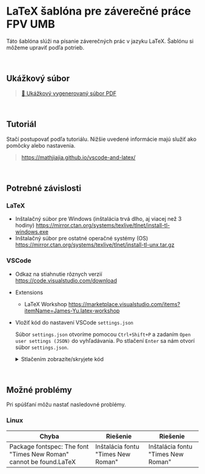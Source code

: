 # LaTeX šablóna pre záverečné práce FPV UMB
Táto šablóna slúži na písanie záverečných prác v jazyku LaTeX. Šablónu si môžeme upraviť podľa potrieb.

<br>

## Ukážkový súbor
<!-- > [!NOTE] Ukážkový súbor -->
> [📄 Ukážkový vygenerovaný súbor PDF](out/main.pdf)

<br>

## Tutoriál
Stačí postupovať podľa tutoriálu. Nižšie uvedené informácie majú služiť ako pomôcky alebo nastavenia.

> https://mathjiajia.github.io/vscode-and-latex/

<br>

## Potrebné závislosti

### LaTeX
- Inštalačný súbor pre Windows (inštalácia trvá dlho, aj viacej než 3 hodiny) https://mirror.ctan.org/systems/texlive/tlnet/install-tl-windows.exe
- Inštalačný súbor pre ostatné operačné systémy (OS) https://mirror.ctan.org/systems/texlive/tlnet/install-tl-unx.tar.gz

### VSCode
- Odkaz na stiahnutie rôznych verzií https://code.visualstudio.com/download
- Extensions
	- LaTeX Workshop https://marketplace.visualstudio.com/items?itemName=James-Yu.latex-workshop
- Vložiť kód do nastavení VSCode `settings.json`
	
	Súbor `settings.json` otvoríme pomocou `Ctrl+Shift+P` a zadaním `Open user settings (JSON)` do vyhľadávania. Po stlačení `Enter` sa nám otvorí súbor `settings.json`.
	<details><summary>Stlačením zobrazíte/skryjete kód</summary><p>

	```json
	"latex-workshop.latex.external.build.args": [
		"-f",
		"-output-directory out"
	],
	"latex-workshop.latex.tools": [
		{
			"name": "xelatex",
			"command": "xelatex",
			"args": [
				"-synctex=1",
				"-interaction=nonstopmode",
				"-file-line-error",
				"-output-directory=out",
				"%DOC%"
			],
			"env": {}
		},
		{
			"name": "bibtex",
			"command": "bibtex",
			"args": [
				"out/%DOCFILE%"
			],
			"env": {}
		},
		{
			"name": "makeglossaries",
			"command": "makeglossaries",
			"args": [
				"-dout",
				"%DOCFILE%"
			],
			"env": {}
		},
	],
	"latex-workshop.latex.recipes": [
		{
			"name": "xelatex",
			"tools": [
				"xelatex"
			]
		},
		{
			"name": "xelatex ➞ bibtex ➞ xelatex`×2",
			"tools": [
				"xelatex",
				"bibtex",
				"xelatex",
				"xelatex"
			]
		},
		{
			"name": "xelatex ➞ makeglossaries ➞ xelatex`×2",
			"tools": [
				"xelatex",
				"makeglossaries",
				"xelatex",
				"xelatex"
			]
		},
		{
			"name": "xelatex ➞ bibtex ➞ makeglossaries ➞ xelatex`×2",
			"tools": [
				"xelatex",
				"bibtex",
				"makeglossaries",
				"xelatex",
				"xelatex"
			]
		},
	],
	"[latex]": {
		"editor.defaultFormatter": "James-Yu.latex-workshop"
	},
	"latex-workshop.latex.outDir": "./out/",
	"[bibtex]": {
		"editor.defaultFormatter": "James-Yu.latex-workshop"
	},
	"workbench.editorAssociations": {
		"*.pdf": "latex-workshop-pdf-hook"
	},
	"latex-workshop.intellisense.file.base": "both",
	"latex-workshop.intellisense.update.delay": 500,
	"latex-workshop.latex.autoBuild.run": "onSave",
	"latex-workshop.latex.recipe.default": "lastUsed"
	```
	</p></details>

<br>

## Možné problémy
Pri spúšťaní môžu nastať nasledovné problémy.

### Linux
Chyba | Riešenie | Riešenie
|-|-|-|
Package fontspec: The font "Times New Roman" cannot be found.LaTeX | Inštalácia fontu "Times New Roman" | Inštalácia fontu "Times New Roman"

